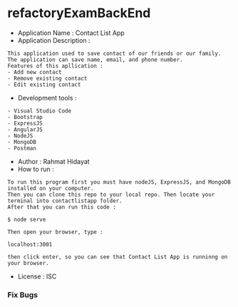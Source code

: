 # refactoryExamBackEnd
- Application Name : Contact List App
- Application Description : 
```
This application used to save contact of our friends or our family.
The application can save name, email, and phone number.
Features of this apllication :
- Add new contact
- Remove existing contact
- Edit existing contact
```
- Development tools : 
```
- Visual Studio Code
- Bootstrap
- ExpressJS
- AngularJS
- NodeJS
- MongoDB
- Postman
```

- Author : Rahmat Hidayat
- How to run :
```
To run this program first you must have nodeJS, ExpressJS, and MongoDB installed on your computer.
Then you can clone this repo to your local repo. Then locate your terminal into contactlistapp folder. 
After that you can run this code :

$ node serve

Then open your browser, type :

localhost:3001

then click enter, so you can see that Contact List App is runninng on your browser.
```
- License : ISC
### Fix Bugs
